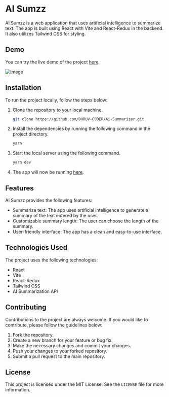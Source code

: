 # AI Sumzz

AI Sumzz is a web application that uses artificial intelligence to summarize text. The app is built using React with Vite and React-Redux in the backend. It also utilizes Tailwind CSS for styling.

## Demo

You can try the live demo of the project [here](https://ai-sumzz.netlify.app/).

![image](https://user-images.githubusercontent.com/60794694/233931972-7f24b7b7-74dd-4190-9cc5-34ca5db5becd.png)


## Installation

To run the project locally, follow the steps below:

1. Clone the repository to your local machine.

   ```bash
   git clone https://github.com/DHRUV-CODER/Ai-Summarizer.git
   ```

2. Install the dependencies by running the following command in the project directory.

   ```bash
   yarn
   ```

3. Start the local server using the following command.

    ```bash
   yarn dev
   ```

4. The app will now be running [here](http://localhost:5173/).

## Features

AI Sumzz provides the following features:

- Summarize text: The app uses artificial intelligence to generate a summary of the text entered by the user.
- Customizable summary length: The user can choose the length of the summary.
- User-friendly interface: The app has a clean and easy-to-use interface.

## Technologies Used

The project uses the following technologies:

- React
- Vite
- React-Redux
- Tailwind CSS
- AI Summarization API

## Contributing

Contributions to the project are always welcome. If you would like to contribute, please follow the guidelines below:

1. Fork the repository.
2. Create a new branch for your feature or bug fix.
3. Make the necessary changes and commit your changes.
4. Push your changes to your forked repository.
5. Submit a pull request to the main repository.

## License

This project is licensed under the MIT License. See the `LICENSE` file for more information.
